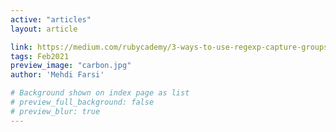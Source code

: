 ```yaml
---
active: "articles"
layout: article

link: https://medium.com/rubycademy/3-ways-to-use-regexp-capture-groups-with-back-references-in-ruby-b4969cc9b3ec
tags: Feb2021
preview_image: "carbon.jpg"
author: 'Mehdi Farsi'

# Background shown on index page as list
# preview_full_background: false
# preview_blur: true
---
```

